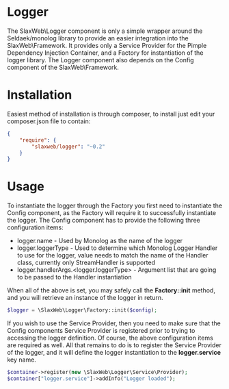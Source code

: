 # Logger

The SlaxWeb\Logger component is only a simple wrapper around the Seldaek/monolog
library to provide an easier integration into the SlaxWeb\Framework. It provides
only a Service Provider for the Pimple Dependency Injection Container, and a
Factory for instantiation of the logger library. The Logger component also
depends on the Config component of the SlaxWeb\Framework.

Installation
============

Easiest method of installation is through composer, to install just edit your
composer.json file to contain:
```json
{
    "require": {
        "slaxweb/logger": "~0.2"
    }
}
```

Usage
=====

To instantiate the logger through the Factory you first need to instantiate the
Config component, as the Factory will require it to successfully instantiate the
logger. The Config component has to provide the following three configuration
items:
* logger.name - Used by Monolog as the name of the logger
* logger.loggerType - Used to determine which Monolog Logger Handler to use for
the logger, value needs to match the name of the Handler class, currently only
StreamHandler is supported
* logger.handlerArgs.<logger.loggerType> - Argument list that are going to be
passed to the Handler instantiation

When all of the above is set, you may safely call the **Factory::init** method,
and you will retrieve an instance of the logger in return.
```php
$logger = \SlaxWeb\Logger\Factory::init($config);
```

If you wish to use the Service Provider, then you need to make sure that the
Config components Service Provider is registered prior to trying to accessing
the logger definition. Of course, the above configuration items are required as
well. All that remains to do is to register the Service Provider of the logger,
and it will define the logger instantiation to the **logger.service** key name.
```php
$container->register(new \SlaxWeb\Logger\Service\Provider);
$container["logger.service"]->addInfo("Logger loaded");
```
